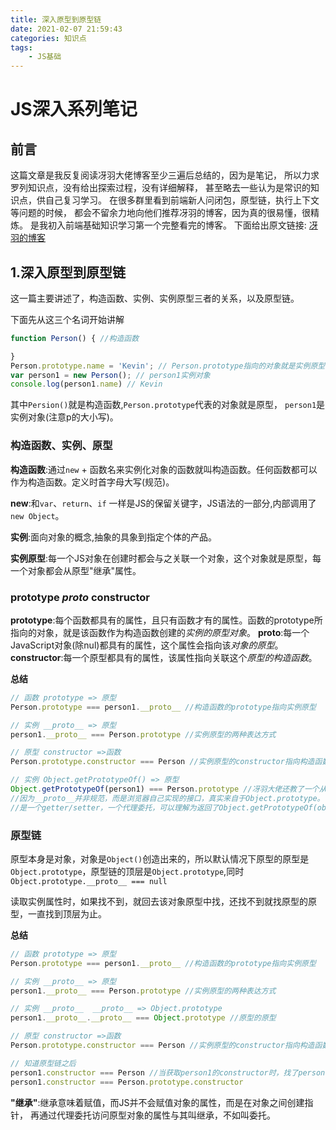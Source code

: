 ```yaml
---
title: 深入原型到原型链
date: 2021-02-07 21:59:43
categories: 知识点
tags: 
    - JS基础
---
```


# JS深入系列笔记

## 前言

这篇文章是我反复阅读冴羽大佬博客至少三遍后总结的，因为是笔记，
所以力求罗列知识点，没有给出探索过程，没有详细解释，
甚至略去一些认为是常识的知识点，供自己复习学习。
在很多群里看到前端新人问闭包，原型链，执行上下文等问题的时候，
都会不留余力地向他们推荐冴羽的博客，因为真的很易懂，很精炼。
是我初入前端基础知识学习第一个完整看完的博客。
下面给出原文链接:
[冴羽的博客](https://github.com/mqyqingfeng/Blog)

## 1.深入原型到原型链

这一篇主要讲述了，构造函数、实例、实例原型三者的关系，以及原型链。

下面先从这三个名词开始讲解
```js
function Person() { //构造函数

}
Person.prototype.name = 'Kevin'; // Person.prototype指向的对象就是实例原型
var person1 = new Person(); // person1实例对象
console.log(person1.name) // Kevin
```
其中`Persion()`就是构造函数,`Person.prototype`代表的对象就是原型，
`person1`是实例对象(注意p的大小写)。

### 构造函数、实例、原型

**构造函数**:通过`new` + 函数名来实例化对象的函数就叫构造函数。任何函数都可以作为构造函数。定义时首字母大写(规范)。

**new**:和`var`、`return`、`if` 一样是JS的保留关键字，JS语法的一部分,内部调用了`new Object`。

**实例**:面向对象的概念,抽象的具象到指定个体的产品。

**实例原型**:每一个JS对象在创建时都会与之关联一个对象，这个对象就是原型，每一个对象都会从原型"继承"属性。

### prototype _proto_ constructor

**prototype**:每个函数都具有的属性，且只有函数才有的属性。函数的prototype所指向的对象，就是该函数作为构造函数创建的*实例的原型对象*。
**__proto__**:每一个JavaScript对象(除nul)都具有的属性，这个属性会指向该*对象的原型*。
**constructor**:每一个原型都具有的属性，该属性指向关联这个*原型的构造函数*。

**总结**
```js
// 函数 prototype => 原型
Person.prototype === person1.__proto__ //构造函数的prototype指向实例原型

// 实例 __proto__ => 原型
person1.__proto__ === Person.prototype //实例原型的两种表达方式

// 原型 constructor =>函数
Person.prototype.constructor === Person //实例原型的constructor指向构造函数

// 实例 Object.getPrototypeOf() => 原型
Object.getPrototypeOf(person1) === Person.prototype //冴羽大佬还教了一个从实例获取原型的方法,
//因为__proto__并非规范，而是浏览器自己实现的接口，真实来自于Object.prototype。
//是一个getter/setter，一个代理委托，可以理解为返回了Object.getPrototypeOf(obj)。
```

### 原型链

原型本身是对象，对象是`Object()`创造出来的，所以默认情况下原型的原型是`Object.prototype`，原型链的顶层是`Object.prototype`,同时`Object.prototype.__proto__ === null`


读取实例属性时，如果找不到，就回去该对象原型中找，还找不到就找原型的原型，一直找到顶层为止。

**总结**
```js
// 函数 prototype => 原型
Person.prototype === person1.__proto__ //构造函数的prototype指向实例原型

// 实例 __proto__ => 原型
person1.__proto__ === Person.prototype //实例原型的两种表达方式

// 实例 __proto__  __proto__ => Object.prototype
person1.__proto__.__proto__ === Object.prototype //原型的原型

// 原型 constructor =>函数
Person.prototype.constructor === Person //实例原型的constructor指向构造函数

// 知道原型链之后
person1.constructor === Person //当获取person1的constructor时，找了person1的原型上的constructor
person1.constructor === Person.prototype.constructor
```
**"继承"**:继承意味着赋值，而JS并不会赋值对象的属性，而是在对象之间创建指针，
再通过代理委托访问原型对象的属性与其叫继承，不如叫委托。